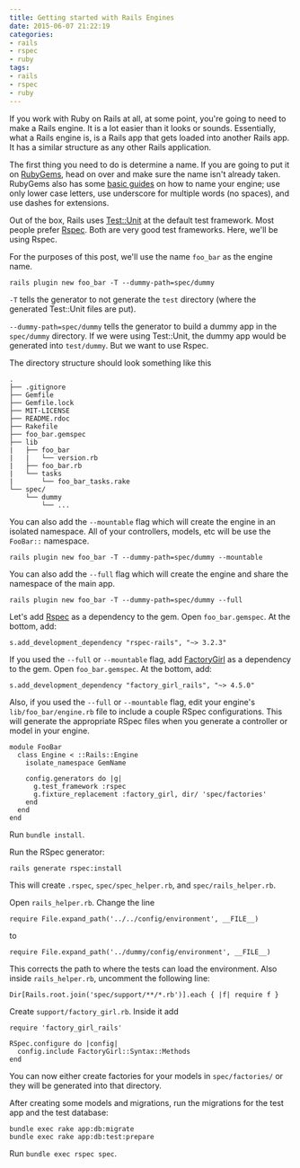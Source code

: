 ```yaml
---
title: Getting started with Rails Engines
date: 2015-06-07 21:22:19
categories:
- rails
- rspec
- ruby
tags:
- rails
- rspec
- ruby
---
```


If you work with Ruby on Rails at all, at some point, you're going to need to make a Rails engine. It is a lot easier than it looks or sounds. Essentially, what a Rails engine is, is a Rails app that gets loaded into another Rails app. It has a similar structure as any other Rails application.

The first thing you need to do is determine a name. If you are going to put it on [RubyGems][ruby_gems], head on over and make sure the name isn't already taken. RubyGems also has some [basic guides][ruby_gems_guides] on how to name your engine; use only lower case letters, use underscore for multiple words (no spaces), and use dashes for extensions.

Out of the box, Rails uses [Test::Unit][test_unit] at the default test framework. Most people prefer [Rspec][rspec]. Both are very good test frameworks. Here, we'll be using Rspec.

For the purposes of this post, we'll use the name `foo_bar` as the engine name.

```
rails plugin new foo_bar -T --dummy-path=spec/dummy
```

`-T` tells the generator to not generate the `test` directory (where the generated Test::Unit files are put).

`--dummy-path=spec/dummy` tells the generator to build a dummy app in the `spec/dummy` directory. If we were using Test::Unit, the dummy app would be generated into `test/dummy`. But we want to use Rspec.

The directory structure should look something like this

```
.
├── .gitignore
├── Gemfile
├── Gemfile.lock
├── MIT-LICENSE
├── README.rdoc
├── Rakefile
├── foo_bar.gemspec
├── lib
|   ├── foo_bar
|   |   └── version.rb
|   ├── foo_bar.rb
|   └── tasks
|       └── foo_bar_tasks.rake
└── spec/
    └── dummy
        └── ...
```

You can also add the `--mountable` flag which will create the engine in an isolated namespace. All of your controllers, models, etc will be use the `FooBar::` namespace.

```
rails plugin new foo_bar -T --dummy-path=spec/dummy --mountable
```

You can also add the `--full` flag which will create the engine and share the namespace of the main app.

```
rails plugin new foo_bar -T --dummy-path=spec/dummy --full
```

Let's add [Rspec][rspec_rails] as a dependency to the gem. Open `foo_bar.gemspec`. At the bottom, add:

```
s.add_development_dependency "rspec-rails", "~> 3.2.3"
```

If you used the `--full` or `--mountable` flag, add [FactoryGirl][factory_girl_rails] as a dependency to the gem. Open `foo_bar.gemspec`. At the bottom, add:

```
s.add_development_dependency "factory_girl_rails", "~> 4.5.0"
```

Also, if you used the `--full` or `--mountable` flag, edit your engine's `lib/foo_bar/engine.rb` file to include a couple RSpec configurations. This will generate the appropriate RSpec files when you generate a controller or model in your engine.

```
module FooBar
  class Engine < ::Rails::Engine
    isolate_namespace GemName

    config.generators do |g|
      g.test_framework :rspec
      g.fixture_replacement :factory_girl, dir/ 'spec/factories'
    end
  end
end
```

Run `bundle install`.

Run the RSpec generator:

```
rails generate rspec:install
```

This will create `.rspec`, `spec/spec_helper.rb`, and `spec/rails_helper.rb`.

Open `rails_helper.rb`. Change the line

```
require File.expand_path('../../config/environment', __FILE__)
```

to

```
require File.expand_path('../dummy/config/environment', __FILE__)
```

This corrects the path to where the tests can load the environment. Also inside `rails_helper.rb`, uncomment the following line:

```
Dir[Rails.root.join('spec/support/**/*.rb')].each { |f| require f }
```

Create `support/factory_girl.rb`. Inside it add

```
require 'factory_girl_rails'

RSpec.configure do |config|
  config.include FactoryGirl::Syntax::Methods
end
```

You can now either create factories for your models in `spec/factories/` or they will be generated into that directory.

After creating some models and migrations, run the migrations for the test app and the test database:

```
bundle exec rake app:db:migrate
bundle exec rake app:db:test:prepare
```

Run `bundle exec rspec spec`.

[ruby_gems]:          https://rubygems.org/
[ruby_gems_guides]:   http://guides.rubygems.org/name-your-gem/
[test_unit]:          https://github.com/test-unit/test-unit
[rspec]:              https://github.com/rspec/rspec
[rspec_rails]:        https://github.com/rspec/rspec-rails
[factory_girl_rails]: https://github.com/thoughtbot/factory_girl_rails
